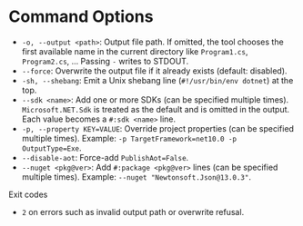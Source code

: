 # Command Options

- `-o, --output <path>`: Output file path. If omitted, the tool chooses the first available name in the current directory like `Program1.cs`, `Program2.cs`, … Passing `-` writes to STDOUT.
- `--force`: Overwrite the output file if it already exists (default: disabled).
- `-sh, --shebang`: Emit a Unix shebang line (`#!/usr/bin/env dotnet`) at the top.
- `--sdk <name>`: Add one or more SDKs (can be specified multiple times). `Microsoft.NET.Sdk` is treated as the default and is omitted in the output. Each value becomes a `#:sdk <name>` line.
- `-p, --property KEY=VALUE`: Override project properties (can be specified multiple times). Example: `-p TargetFramework=net10.0 -p OutputType=Exe`.
- `--disable-aot`: Force-add `PublishAot=False`.
- `--nuget <pkg@ver>`: Add `#:package <pkg@ver>` lines (can be specified multiple times). Example: `--nuget "Newtonsoft.Json@13.0.3"`.

Exit codes

- `2` on errors such as invalid output path or overwrite refusal.
